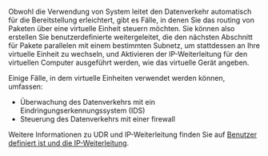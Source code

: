 Obwohl die Verwendung von System leitet den Datenverkehr automatisch für die Bereitstellung erleichtert, gibt es Fälle, in denen Sie das routing von Paketen über eine virtuelle Einheit steuern möchten. Sie können also erstellen Sie benutzerdefinierte weitergeleitet, die den nächsten Abschnitt für Pakete parallelen mit einem bestimmten Subnetz, um stattdessen an Ihre virtuelle Einheit zu wechseln, und Aktivieren der IP-Weiterleitung für den virtuellen Computer ausgeführt werden, wie das virtuelle Gerät angeben.

Einige Fälle, in dem virtuelle Einheiten verwendet werden können, umfassen:

- Überwachung des Datenverkehrs mit ein Eindringungserkennungssystem (IDS)
- Steuerung des Datenverkehrs mit einer firewall

Weitere Informationen zu UDR und IP-Weiterleitung finden Sie auf [Benutzer definiert ist und die IP-Weiterleitung](../articles/virtual-network/virtual-networks-udr-overview.md).
